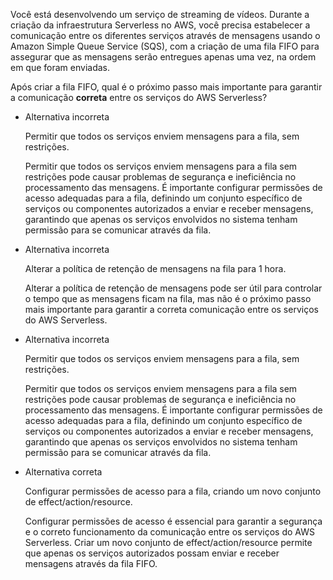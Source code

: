 Você está desenvolvendo um serviço de streaming de vídeos. Durante a criação da infraestrutura Serverless no AWS, você precisa estabelecer a comunicação entre os diferentes serviços através de mensagens usando o Amazon Simple Queue Service (SQS), com a criação de uma fila FIFO para assegurar que as mensagens serão entregues apenas uma vez, na ordem em que foram enviadas.

Após criar a fila FIFO, qual é o próximo passo mais importante para garantir a comunicação **correta** entre os serviços do AWS Serverless?

- Alternativa incorreta
    
    Permitir que todos os serviços enviem mensagens para a fila, sem restrições.
    
    Permitir que todos os serviços enviem mensagens para a fila sem restrições pode causar problemas de segurança e ineficiência no processamento das mensagens. É importante configurar permissões de acesso adequadas para a fila, definindo um conjunto específico de serviços ou componentes autorizados a enviar e receber mensagens, garantindo que apenas os serviços envolvidos no sistema tenham permissão para se comunicar através da fila.
    
- Alternativa incorreta
    
    Alterar a política de retenção de mensagens na fila para 1 hora.
    
    Alterar a política de retenção de mensagens pode ser útil para controlar o tempo que as mensagens ficam na fila, mas não é o próximo passo mais importante para garantir a correta comunicação entre os serviços do AWS Serverless.
    
- Alternativa incorreta
    
    Permitir que todos os serviços enviem mensagens para a fila, sem restrições.
    
    Permitir que todos os serviços enviem mensagens para a fila sem restrições pode causar problemas de segurança e ineficiência no processamento das mensagens. É importante configurar permissões de acesso adequadas para a fila, definindo um conjunto específico de serviços ou componentes autorizados a enviar e receber mensagens, garantindo que apenas os serviços envolvidos no sistema tenham permissão para se comunicar através da fila.
    
- Alternativa correta
    
    Configurar permissões de acesso para a fila, criando um novo conjunto de effect/action/resource.
    
    Configurar permissões de acesso é essencial para garantir a segurança e o correto funcionamento da comunicação entre os serviços do AWS Serverless. Criar um novo conjunto de effect/action/resource permite que apenas os serviços autorizados possam enviar e receber mensagens através da fila FIFO.